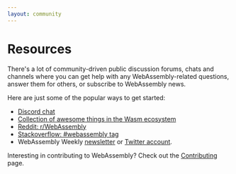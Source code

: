 ```yaml
---
layout: community
---
```


# Resources

There's a lot of community-driven public discussion forums, chats and channels where you can get help with any WebAssembly-related questions, answer them for others, or subscribe to WebAssembly news.

Here are just some of the popular ways to get started:

- [Discord chat](https://discord.gg/jwCC7jS)
- [Collection of awesome things in the Wasm ecosystem](https://github.com/mbasso/awesome-wasm)
- [Reddit: r/WebAssembly](https://www.reddit.com/r/WebAssembly/)
- [Stackoverflow: #webassembly tag](https://stackoverflow.com/questions/tagged/webassembly)
- WebAssembly Weekly [newsletter](https://wasmweekly.news/) or [Twitter account](https://twitter.com/WasmWeekly).

Interesting in contributing to WebAssembly? Check out the [Contributing](/community/contributing/) page.
